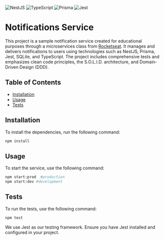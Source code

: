 ![NestJS](https://img.shields.io/badge/NestJS-E0234E?style=for-the-badge&logo=nestjs&logoColor=white)
![TypeScript](https://img.shields.io/badge/TypeScript-007ACC?style=for-the-badge&logo=typescript&logoColor=white)
![Prisma](https://img.shields.io/badge/Prisma-2D3748?style=for-the-badge&logo=prisma&logoColor=white)
![Jest](https://img.shields.io/badge/Jest-C21325?style=for-the-badge&logo=jest&logoColor=white)


# Notifications Service

This project is a sample notification service created for educational purposes through a microservices class from [Rocketseat]([https://app.rocketseat.com.br/cart/rocketseat-one-mes-consumidor?referral=patricia-s-j-leite-07603&coupon=indicamgm&utm_source=platform&utm_medium=organic&utm_campaign=venda&utm_term=mgm&utm_content=indication-lp_one](https://app.rocketseat.com.br/cart/rocketseat-one-2-anos-mes-consumidor?referral=patricia-s-j-leite-07603&coupon=indicamgm&utm_source=platform&utm_medium=organic&utm_campaign=venda&utm_term=mgm&utm_content=indication-lp_one)). It manages and delivers notifications to users using technologies such as NestJS, Prisma, Jest, SQLite, and TypeScript. The project includes comprehensive tests and emphasizes clean code principles, the S.O.L.I.D. architecture, and Domain-Driven Design (DDD).

## Table of Contents

- [Installation](#installation)
- [Usage](#usage)
- [Tests](#tests)

## Installation

To install the dependencies, run the following command:

```bash
npm install
```

## Usage

To start the service, use the following command:

```bash
npm start:prod  #production
npm start:dev #development
```

## Tests

To run the tests, use the following command:

```bash
npm test
```

We use Jest as our testing framework. Ensure you have Jest installed and configured in your project.
